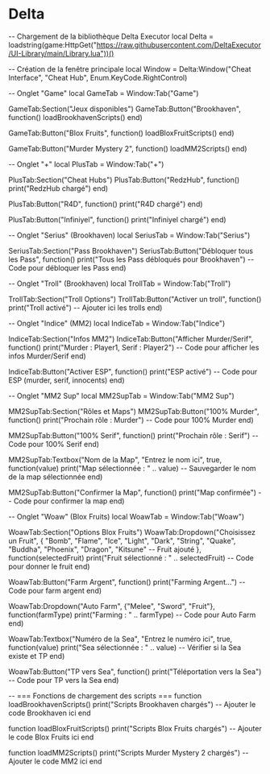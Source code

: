 # Delta
-- Chargement de la bibliothèque Delta Executor
local Delta = loadstring(game:HttpGet("https://raw.githubusercontent.com/DeltaExecutor/UI-Library/main/Library.lua"))()

-- Création de la fenêtre principale
local Window = Delta:Window("Cheat Interface", "Cheat Hub", Enum.KeyCode.RightControl)

-- Onglet "Game"
local GameTab = Window:Tab("Game")

GameTab:Section("Jeux disponibles")
GameTab:Button("Brookhaven", function()
    loadBrookhavenScripts()
end)

GameTab:Button("Blox Fruits", function()
    loadBloxFruitScripts()
end)

GameTab:Button("Murder Mystery 2", function()
    loadMM2Scripts()
end)

-- Onglet "+"
local PlusTab = Window:Tab("+")

PlusTab:Section("Cheat Hubs")
PlusTab:Button("RedzHub", function()
    print("RedzHub chargé")
end)

PlusTab:Button("R4D", function()
    print("R4D chargé")
end)

PlusTab:Button("Infiniyel", function()
    print("Infiniyel chargé")
end)

-- Onglet "Serius" (Brookhaven)
local SeriusTab = Window:Tab("Serius")

SeriusTab:Section("Pass Brookhaven")
SeriusTab:Button("Débloquer tous les Pass", function()
    print("Tous les Pass débloqués pour Brookhaven")
    -- Code pour débloquer les Pass
end)

-- Onglet "Troll" (Brookhaven)
local TrollTab = Window:Tab("Troll")

TrollTab:Section("Troll Options")
TrollTab:Button("Activer un troll", function()
    print("Troll activé")
    -- Ajouter ici les trolls
end)

-- Onglet "Indice" (MM2)
local IndiceTab = Window:Tab("Indice")

IndiceTab:Section("Infos MM2")
IndiceTab:Button("Afficher Murder/Serif", function()
    print("Murder : Player1, Serif : Player2")
    -- Code pour afficher les infos Murder/Serif
end)

IndiceTab:Button("Activer ESP", function()
    print("ESP activé")
    -- Code pour ESP (murder, serif, innocents)
end)

-- Onglet "MM2 Sup"
local MM2SupTab = Window:Tab("MM2 Sup")

MM2SupTab:Section("Rôles et Maps")
MM2SupTab:Button("100% Murder", function()
    print("Prochain rôle : Murder")
    -- Code pour 100% Murder
end)

MM2SupTab:Button("100% Serif", function()
    print("Prochain rôle : Serif")
    -- Code pour 100% Serif
end)

MM2SupTab:Textbox("Nom de la Map", "Entrez le nom ici", true, function(value)
    print("Map sélectionnée : " .. value)
    -- Sauvegarder le nom de la map sélectionnée
end)

MM2SupTab:Button("Confirmer la Map", function()
    print("Map confirmée")
    -- Code pour confirmer la map
end)

-- Onglet "Woaw" (Blox Fruits)
local WoawTab = Window:Tab("Woaw")

WoawTab:Section("Options Blox Fruits")
WoawTab:Dropdown("Choisissez un Fruit", {
    "Bomb",
    "Flame",
    "Ice",
    "Light",
    "Dark",
    "String",
    "Quake",
    "Buddha",
    "Phoenix",
    "Dragon",
    "Kitsune" -- Fruit ajouté
}, function(selectedFruit)
    print("Fruit sélectionné : " .. selectedFruit)
    -- Code pour donner le fruit
end)

WoawTab:Button("Farm Argent", function()
    print("Farming Argent...")
    -- Code pour farm argent
end)

WoawTab:Dropdown("Auto Farm", {"Melee", "Sword", "Fruit"}, function(farmType)
    print("Farming : " .. farmType)
    -- Code pour Auto Farm
end)

WoawTab:Textbox("Numéro de la Sea", "Entrez le numéro ici", true, function(value)
    print("Sea sélectionnée : " .. value)
    -- Vérifier si la Sea existe et TP
end)

WoawTab:Button("TP vers Sea", function()
    print("Téléportation vers la Sea")
    -- Code pour TP vers la Sea
end)

-- === Fonctions de chargement des scripts ===
function loadBrookhavenScripts()
    print("Scripts Brookhaven chargés")
    -- Ajouter le code Brookhaven ici
end

function loadBloxFruitScripts()
    print("Scripts Blox Fruits chargés")
    -- Ajouter le code Blox Fruits ici
end

function loadMM2Scripts()
    print("Scripts Murder Mystery 2 chargés")
    -- Ajouter le code MM2 ici
end
